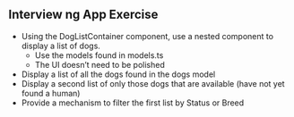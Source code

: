 ## Interview ng App Exercise

- Using the DogListContainer component, use a nested component to display a list of dogs.
	- Use the models found in models.ts
	- The UI doesn’t need to be polished
- Display a list of all the dogs found in the dogs model
- Display a second list of only those dogs that are available (have not yet found a human)
- Provide a mechanism to filter the first list by Status or Breed